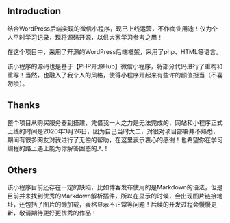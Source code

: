 ## Introduction

结合WordPress后端实现的微信小程序，现已上线运营，不作商业用途！仅为个人平时学习记录，现将源码开源，以供大家学习参考之用！

在这个项目中，采用了开源的WordPress后端框架，采用了php、HTML等语言。

该小程序的源码也是基于【PHP开源Hub】微信小程序，将部分代码进行了重构和重写！当然，也融入了我个人的风格，使得小程序开起来有些许的颜值担当（不喜勿喷）。

## Thanks

整个项目从购买服务器到搭建，凭借我一人之力是无法完成的，网站和小程序正式上线的时间是2020年3月26日，因为自己当时大二，对很对项目部署并不熟悉，期间有很多网友对我进行了无偿的帮助，在这里表示衷心的感谢！也希望你在学习编程的路上遇上能为你解答困惑的人！

## Others

该小程序目前还存在一定的缺陷，比如博客发布使用的是Markdown的语法，但是目前并未找到优秀的Markdown解析插件，所以在显示的时候，会出现图片链接地址，还包括了图片的懒加载，表格显示不正常等问题！后续的开发过程会慢慢更新，敬请期待更好更优秀的作品！

